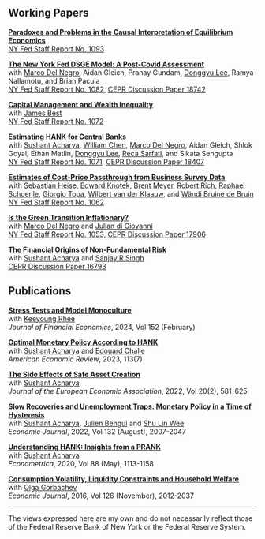 ## Working Papers
<a id="working-papers"></a> 

**[Paradoxes and Problems in the Causal Interpretation of Equilibrium Economics](https://keshavdogra.github.io/papers/Dogra_Paradoxes_2024.pdf)** \
[NY Fed Staff Report No. 1093](https://www.newyorkfed.org/research/staff_reports/sr1093.html)

**[The New York Fed DSGE Model: A Post-Covid Assessment](https://papers.ssrn.com/sol3/papers.cfm?abstract_id=4691985)** \
with [Marco Del Negro](https://www.newyorkfed.org/research/economists/delnegro), Aidan Gleich, Pranay Gundam, [Donggyu Lee](https://sites.google.com/view/donggyulee), Ramya Nallamotu, and Brian Pacula\
[NY Fed Staff Report No. 1082](https://www.newyorkfed.org/research/staff_reports/sr1082.html), [CEPR Discussion Paper 18742](https://cepr.org/publications/dp18742)

**[Capital Management and Wealth Inequality](https://keshavdogra.github.io/papers/BestDogra_jan2024.pdf)** \
with [James Best](https://sites.google.com/site/jamesalaricbest/)\
[NY Fed Staff Report No. 1072](https://www.newyorkfed.org/research/staff_reports/sr1072.html)

**[Estimating HANK for Central Banks](https://papers.ssrn.com/sol3/papers.cfm?abstract_id=4548683)** \
with [Sushant Acharya](https://sushantacharya.github.io/), [William Chen](https://economics.mit.edu/people/phd-students/william-chen), [Marco Del Negro](https://www.newyorkfed.org/research/economists/delnegro), Aidan Gleich, Shlok Goyal, Ethan Matlin, [Donggyu Lee](https://sites.google.com/view/donggyulee), [Reca Sarfati](http://www.recasarfati.com/), and Sikata Sengupta\
[NY Fed Staff Report No. 1071](https://www.newyorkfed.org/research/staff_reports/sr1071.html), [CEPR Discussion Paper 18407](https://cepr.org/publications/dp18407)

**[Estimates of Cost-Price Passthrough from Business Survey Data](https://keshavdogra.github.io/papers/dogra_et_al_cost_price_passthrough.pdf)** \
with [Sebastian Heise](https://www.sebastianheise.com/), [Edward Knotek](https://www.clevelandfed.org/people/profiles/k/knotek-edward-s-ii), [Brent Meyer](https://www.atlantafed.org/research/economists/meyer-brent), [Robert Rich](https://www.clevelandfed.org/people/profiles/r/rich-robert-w), [Raphael Schoenle](https://people.brandeis.edu/~schoenle/), [Giorgio Topa](https://www.newyorkfed.org/research/economists/topa), [Wilbert van der Klaauw](https://www.newyorkfed.org/research/economists/vanderklaauw), and [Wändi Bruine de Bruin](https://priceschool.usc.edu/people/wandi-bruine-de-bruin/) \
[NY Fed Staff Report No. 1062](https://www.newyorkfed.org/research/staff_reports/sr1062.html)

**[Is the Green Transition Inflationary?](https://keshavdogra.github.io/papers/DNdiGDo_climate_inflation%20v2.pdf)** \
with [Marco Del Negro](https://www.newyorkfed.org/research/economists/delnegro) and [Julian di Giovanni](https://julian.digiovanni.ca/) \
[NY Fed Staff Report No. 1053](https://www.newyorkfed.org/research/staff_reports/sr1053), [CEPR Discussion Paper 17906](https://cepr.org/publications/dp17906)

**[The Financial Origins of Non-Fundamental Risk](https://keshavdogra.github.io/papers/ADS_Nov21.pdf)** \
with [Sushant Acharya](https://sushantacharya.github.io/) and [Sanjay R Singh](https://ssingh.ucdavis.edu/) \
[CEPR Discussion Paper 16793](https://cepr.org/publications/dp16793)

## Publications
<a id="publications"></a>

**[Stress Tests and Model Monoculture](https://doi.org/10.1016/j.jfineco.2023.103760)** \
with [Keeyoung Rhee](https://sites.google.com/view/keeyoungrhee/) \
*Journal of Financial Economics*, 2024, Vol 152 (February)

**[Optimal Monetary Policy According to HANK](https://doi.org/10.1257/aer.20200239)** \
with [Sushant Acharya](https://sushantacharya.github.io/) and [Edouard Challe](https://sites.google.com/site/edouardchalle/) \
*American Economic Review*, 2023, 113(7)

**[The Side Effects of Safe Asset Creation](https://doi.org/10.1093/jeea/jvab029)** \
with [Sushant Acharya](https://sushantacharya.github.io/) \
*Journal of the European Economic Association*, 2022, Vol 20(2), 581-625

**[Slow Recoveries and Unemployment Traps: Monetary Policy in a Time of Hysteresis](https://doi.org/10.1093/ej/ueac016)** \
with [Sushant Acharya](https://sushantacharya.github.io/), [Julien Bengui](https://jbengui.github.io/) and [Shu Lin Wee](https://sites.google.com/site/shulinwee/) \
*Economic Journal*, 2022, Vol 132 (August), 2007-2047

**[Understanding HANK: Insights from a PRANK](https://doi.org/10.3982/ECTA16409)** \
with [Sushant Acharya](https://sushantacharya.github.io/) \
*Econometrica*, 2020, Vol 88 (May), 1113-1158

**[Consumption Volatility, Liquidity Constraints and Household Welfare](https://doi.org/10.1111/ecoj.12295)** \
with [Olga Gorbachev](https://lerner.udel.edu/faculty-staff-directory/olga-gorbachev/) \
*Economic Journal*, 2016, Vol 126 (November), 2012-2037


---

The views expressed here are my own and do not necessarily reflect those of the Federal Reserve Bank of New York or the Federal Reserve System.
